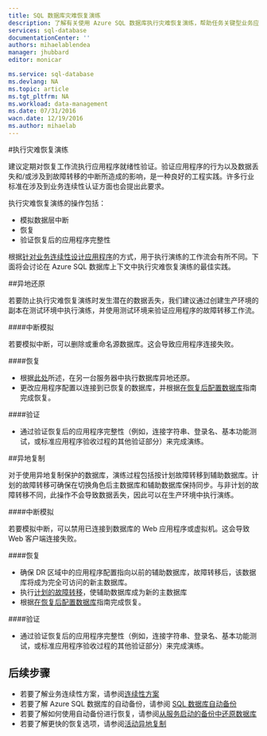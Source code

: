 ```yaml
---
title: SQL 数据库灾难恢复演练
description: 了解有关使用 Azure SQL 数据库执行灾难恢复演练，帮助任务关键型业务应用程序弹性应对故障和中断的指南和最佳实践。
services: sql-database
documentationCenter: ''
authors: mihaelablendea
manager: jhubbard
editor: monicar

ms.service: sql-database
ms.devlang: NA
ms.topic: article
ms.tgt_pltfrm: NA
ms.workload: data-management
ms.date: 07/31/2016
wacn.date: 12/19/2016
ms.author: mihaelab
---
```


#执行灾难恢复演练

建议定期对恢复工作流执行应用程序就绪性验证。验证应用程序的行为以及数据丢失和/或涉及到故障转移的中断所造成的影响，是一种良好的工程实践。许多行业标准在涉及到业务连续性认证方面也会提出此要求。

执行灾难恢复演练的操作包括：

- 模拟数据层中断
- 恢复
- 验证恢复后的应用程序完整性

根据[针对业务连续性设计应用程序](./sql-database-business-continuity.md)的方式，用于执行演练的工作流会有所不同。下面将会讨论在 Azure SQL 数据库上下文中执行灾难恢复演练的最佳实践。

##异地还原

若要防止执行灾难恢复演练时发生潜在的数据丢失，我们建议通过创建生产环境的副本在测试环境中执行演练，并使用测试环境来验证应用程序的故障转移工作流。

####中断模拟

若要模拟中断，可以删除或重命名源数据库。这会导致应用程序连接失败。

####恢复

- 根据[此处](./sql-database-disaster-recovery.md)所述，在另一台服务器中执行数据库异地还原。
- 更改应用程序配置以连接到已恢复的数据库，并根据[在恢复后配置数据库](./sql-database-disaster-recovery.md)指南完成恢复。

####验证

- 通过验证恢复后的应用程序完整性（例如，连接字符串、登录名、基本功能测试，或标准应用程序验收过程的其他验证部分）来完成演练。

##异地复制

对于使用异地复制保护的数据库，演练过程包括按计划故障转移到辅助数据库。计划的故障转移可确保在切换角色后主数据库和辅助数据库保持同步。与非计划的故障转移不同，此操作不会导致数据丢失，因此可以在生产环境中执行演练。

####中断模拟

若要模拟中断，可以禁用已连接到数据库的 Web 应用程序或虚拟机。这会导致 Web 客户端连接失败。

####恢复

- 确保 DR 区域中的应用程序配置指向以前的辅助数据库，故障转移后，该数据库将成为完全可访问的新主数据库。
- 执行[计划的故障转移](./sql-database-geo-replication-failover-powershell.md#initiate-a-planned-failover)，使辅助数据库成为新的主数据库
- 根据[在恢复后配置数据库](./sql-database-disaster-recovery.md)指南完成恢复。

####验证

- 通过验证恢复后的应用程序完整性（例如，连接字符串、登录名、基本功能测试，或标准应用程序验收过程的其他验证部分）来完成演练。

## 后续步骤

- 若要了解业务连续性方案，请参阅[连续性方案](./sql-database-business-continuity.md)
- 若要了解 Azure SQL 数据库的自动备份，请参阅 [SQL 数据库自动备份](./sql-database-automated-backups.md)
- 若要了解如何使用自动备份进行恢复，请参阅[从服务启动的备份中还原数据库](./sql-database-recovery-using-backups.md)
- 若要了解更快的恢复选项，请参阅[活动异地复制](./sql-database-geo-replication-overview.md)

<!---HONumber=Mooncake_Quality_Review_1202_2016-->